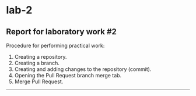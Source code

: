 # lab-2
Report for laboratory work #2
-----------------------------------------------------------
Procedure for performing practical work:
1. Creating a repository.
2. Creating a branch.
3. Creating and adding changes to the repository (commit).
4. Opening the Pull Request branch merge tab.
5. Merge Pull Request.
-----------------------------------------------------------
